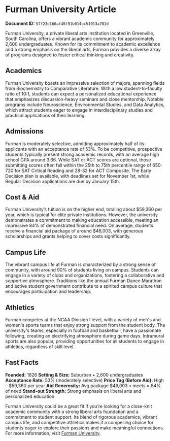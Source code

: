 # Furman University Article

**Document ID:** `57f23d166af46f91b014bc51013a781d`

Furman University, a private liberal arts institution located in Greenville, South Carolina, offers a vibrant academic community for approximately 2,600 undergraduates. Known for its commitment to academic excellence and a strong emphasis on the liberal arts, Furman provides a diverse array of programs designed to foster critical thinking and creativity.

## Academics
Furman University boasts an impressive selection of majors, spanning fields from Biochemistry to Comparative Literature. With a low student-to-faculty ratio of 10:1, students can expect a personalized educational experience that emphasizes discussion-heavy seminars and close mentorship. Notable programs include Neuroscience, Environmental Studies, and Data Analytics, which attract students eager to engage in interdisciplinary studies and practical applications of their learning.

## Admissions
Furman is moderately selective, admitting approximately half of its applicants with an acceptance rate of 53%. To be competitive, prospective students typically present strong academic records, with an average high school GPA around 3.66. While SAT or ACT scores are optional, those submitting scores often fall within the 25th to 75th percentile range of 650-720 for SAT Critical Reading and 28-32 for ACT Composite. The Early Decision plan is available, with deadlines set for November 1st, while Regular Decision applications are due by January 15th.

## Cost & Aid
Furman University’s tuition is on the higher end, totaling about $59,360 per year, which is typical for elite private institutions. However, the university demonstrates a commitment to making education accessible, meeting an impressive 84% of demonstrated financial need. On average, students receive a financial aid package of around $46,003, with generous scholarships and grants helping to cover costs significantly.

## Campus Life
The vibrant campus life at Furman is characterized by a strong sense of community, with around 90% of students living on campus. Students can engage in a variety of clubs and organizations, fostering a collaborative and supportive atmosphere. Traditions like the annual Furman Dance Marathon and active student government contribute to a spirited campus culture that encourages participation and leadership.

## Athletics
Furman competes at the NCAA Division I level, with a variety of men's and women's sports teams that enjoy strong support from the student body. The university's teams, especially in football and basketball, have a passionate following, creating an electrifying atmosphere during game days. Intramural sports are also popular, providing opportunities for all students to engage in athletics, regardless of skill level.

## Fast Facts
**Founded:** 1826
**Setting & Size:** Suburban • 2,600 undergraduates
**Acceptance Rate:** 53% (moderately selective)
**Price Tag (Before Aid):** High – $59,360 per year
**Aid Generosity:** Avg package $46,003 • meets ≈ 84% of need
**Stand-out Strength:** Strong emphasis on liberal arts and personalized education

Furman University could be a great fit if you’re looking for a close-knit academic community with a strong liberal arts foundation and a commitment to student support. Its blend of rigorous academics, vibrant campus life, and competitive athletics makes it a compelling choice for students eager to explore their passions and make meaningful connections. For more information, visit [Furman University](https://www.petersons.com/college-search/furman-university-000_10004061.aspx).
